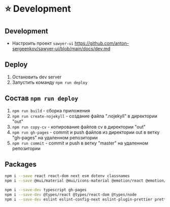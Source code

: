 # ⭐️ Development

## Development
- Настроить проект `sawyer-ui` https://github.com/anton-sergeenkov/sawyer-ui/blob/main/docs/dev.md

## Deploy
1. Остановить dev server
2. Запустить команду `npm run deploy`

## Состав `npm run deploy`
1. `npm run build` - сборка приложения
2. `npm run create-nojekyll` - создание файла ".nojekyll" в директории "out"
3. `npm run copy-cv` - копирование файлов cv в директории "out"
4. `npm run gh-pages` - commit и push файлов из директории out в ветку "gh-pages" на удаленном репозитории
5. `npm run commit` - commit и push в ветку "master" на удаленном репозитории

## Packages
```bash
npm i --save react react-dom next esm dotenv classnames
npm i --save @mui/material @mui/icons-material @emotion/react @emotion/styled

npm i --save-dev typescript gh-pages
npm i --save-dev @types/react @types/react-dom @types/node
npm i --save-dev eslint eslint-config-next eslint-plugin-prettier prettier
```
